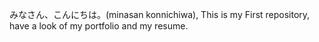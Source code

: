 みなさん、こんにちは。(minasan konnichiwa),
  This is my First repository, have a look of my portfolio and my resume.
